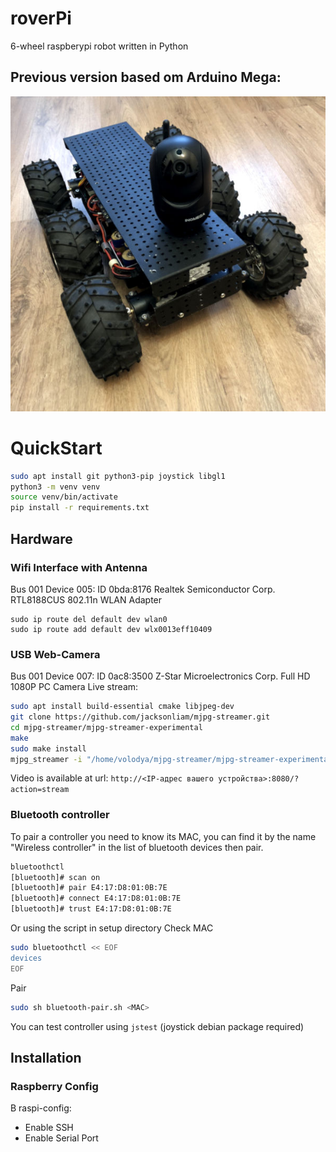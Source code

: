 # roverPi
6-wheel raspberypi robot written in Python

## Previous version based om Arduino Mega:
![photo](images/roverph.jpg)

# QuickStart
```bash
sudo apt install git python3-pip joystick libgl1
python3 -m venv venv
source venv/bin/activate
pip install -r requirements.txt
```
## Hardware
### Wifi Interface with Antenna
Bus 001 Device 005: ID 0bda:8176 Realtek Semiconductor Corp. RTL8188CUS 802.11n WLAN Adapter
```
sudo ip route del default dev wlan0
sudo ip route add default dev wlx0013eff10409
```
### USB Web-Camera
Bus 001 Device 007: ID 0ac8:3500 Z-Star Microelectronics Corp. Full HD 1080P PC Camera
Live stream: 
```bash
sudo apt install build-essential cmake libjpeg-dev
git clone https://github.com/jacksonliam/mjpg-streamer.git
cd mjpg-streamer/mjpg-streamer-experimental
make
sudo make install
mjpg_streamer -i "/home/volodya/mjpg-streamer/mjpg-streamer-experimental/_build/plugins/input_uvc/input_uvc.so -d /dev/video0 -r 1280x720 -f 30" -o "/home/volodya/mjpg-streamer/mjpg-streamer-experimental/_build/plugins/output_http/output_http.so -p 8080" &
```
Video is available at url: `http://<IP-адрес вашего устройства>:8080/?action=stream`

### Bluetooth controller
To pair a controller you need to know its MAC, you can find it by the name "Wireless controller" in the list of bluetooth devices then pair.
```bash
bluetoothctl
[bluetooth]# scan on
[bluetooth]# pair E4:17:D8:01:0B:7E
[bluetooth]# connect E4:17:D8:01:0B:7E
[bluetooth]# trust E4:17:D8:01:0B:7E
```
Or using the script in setup directory
Check MAC
```bash
sudo bluetoothctl << EOF
devices
EOF
```
Pair 
```bash
sudo sh bluetooth-pair.sh <MAC>
```
You can test controller using `jstest` (joystick debian package required)
## Installation
### Raspberry Config
В raspi-config:
- Enable SSH
- Enable Serial Port



